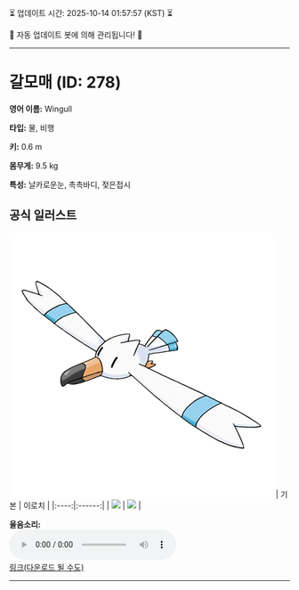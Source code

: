 
⏳ 업데이트 시간: 2025-10-14 01:57:57 (KST) ⏳

🤖 자동 업데이트 봇에 의해 관리됩니다! 🤖

---

# 갈모매 (ID: 278)
**영어 이름:** Wingull

**타입:** 물, 비행

**키:** 0.6 m

**몸무게:** 9.5 kg

**특성:** 날카로운눈, 촉촉바디, 젖은접시

## 공식 일러스트
![](https://raw.githubusercontent.com/PokeAPI/sprites/master/sprites/pokemon/other/official-artwork/278.png)
| 기본 | 이로치 |
|:----:|:------:|
| <img src="http://play.pokemonshowdown.com/sprites/ani/wingull.gif" width="200"> | <img src="http://play.pokemonshowdown.com/sprites/ani-shiny/wingull.gif" width="200"> |

**울음소리:**<br><audio controls src="https://raw.githubusercontent.com/PokeAPI/cries/main/cries/pokemon/latest/278.ogg"></audio><br> [링크(다운로드 될 수도)](https://raw.githubusercontent.com/PokeAPI/cries/main/cries/pokemon/latest/278.ogg)


---
